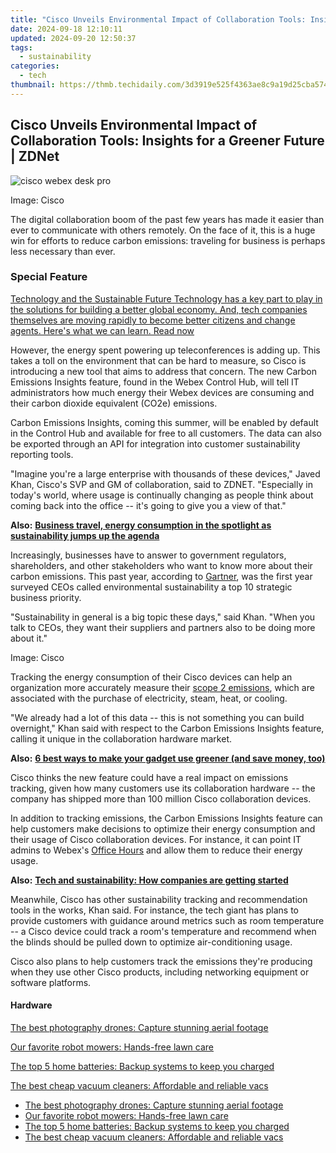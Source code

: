 ```yaml
---
title: "Cisco Unveils Environmental Impact of Collaboration Tools: Insights for a Greener Future | ZDNet"
date: 2024-09-18 12:10:11
updated: 2024-09-20 12:50:37
tags:
  - sustainability
categories:
  - tech
thumbnail: https://thmb.techidaily.com/3d3919e525f4363ae8c9a19d25cba574e77e7ac0583b121f4d771b95a21f909e.jpg
---
```


## Cisco Unveils Environmental Impact of Collaboration Tools: Insights for a Greener Future | ZDNet

![cisco webex desk pro](https://www.zdnet.com/a/img/resize/405c8f405a52c08f705802f0e57710e15c975f77/2023/02/06/30f28cc6-03d6-45d6-b1a1-3c23f2a4922b/cisco-webex-desk-pro-carousel-5.jpg?auto=webp&width=1280)

Image: Cisco

The digital collaboration boom of the past few years has made it easier than ever to communicate with others remotely. On the face of it, this is a huge win for efforts to reduce carbon emissions: traveling for business is perhaps less necessary than ever. 

### Special Feature

[Technology and the Sustainable Future Technology has a key part to play in the solutions for building a better global economy. And, tech companies themselves are moving rapidly to become better citizens and change agents. Here's what we can learn.  Read now](https://www.zdnet.com/topic/technology-and-the-sustainable-future/)

However, the energy spent powering up teleconferences is adding up. This takes a toll on the environment that can be hard to measure, so Cisco is introducing a new tool that aims to address that concern. The new Carbon Emissions Insights feature, found in the Webex Control Hub, will tell IT administrators how much energy their Webex devices are consuming and their carbon dioxide equivalent (CO2e) emissions. 

Carbon Emissions Insights, coming this summer, will be enabled by default in the Control Hub and available for free to all customers. The data can also be exported through an API for integration into customer sustainability reporting tools. 

"Imagine you're a large enterprise with thousands of these devices," Javed Khan, Cisco's SVP and GM of collaboration, said to ZDNET. "Especially in today's world, where usage is continually changing as people think about coming back into the office -- it's going to give you a view of that."

**Also:** [**Business travel, energy consumption in the spotlight as sustainability jumps up the agenda**](https://www.zdnet.com/article/sustainability-initiatives-wont-just-save-the-planet-theyll-save-your-company-too/)

Increasingly, businesses have to answer to government regulators, shareholders, and other stakeholders who want to know more about their carbon emissions. This past year, according to [Gartner](https://www.gartner.com/en/newsroom/press-releases/2022-05-18-gartner-survey-reveals-significant-shifts-in-ceo-thinking-on-sustainability-workforce-issues-and-inflation-in-2022), was the first year surveyed CEOs called environmental sustainability a top 10 strategic business priority.

"Sustainability in general is a big topic these days," said Khan. "When you talk to CEOs, they want their suppliers and partners also to be doing more about it." 

Image: Cisco

Tracking the energy consumption of their Cisco devices can help an organization more accurately measure their [scope 2 emissions](https://www.epa.gov/climateleadership/scope-3-inventory-guidance), which are associated with the purchase of electricity, steam, heat, or cooling. 

"We already had a lot of this data -- this is not something you can build overnight," Khan said with respect to the Carbon Emissions Insights feature, calling it unique in the collaboration hardware market. 

**Also:** [**6 best ways to make your gadget use greener (and save money, too)**](https://www.zdnet.com/home-and-office/sustainability/6-best-ways-to-make-your-gadget-use-greener-and-save-money-too/)

Cisco thinks the new feature could have a real impact on emissions tracking, given how many customers use its collaboration hardware -- the company has shipped more than 100 million Cisco collaboration devices. 

In addition to tracking emissions, the Carbon Emissions Insights feature can help customers make decisions to optimize their energy consumption and their usage of Cisco collaboration devices. For instance, it can point IT admins to Webex's [Office Hours](https://help.webex.com/en-us/article/nge8zpq/Set-office-hours-on-a-device) and allow them to reduce their energy usage. 

**Also:** [**Tech and sustainability: How companies are getting started**](https://www.zdnet.com/home-and-office/sustainability/tech-and-sustainability-how-companies-are-getting-started/)

Meanwhile, Cisco has other sustainability tracking and recommendation tools in the works, Khan said. For instance, the tech giant has plans to provide customers with guidance around metrics such as room temperature -- a Cisco device could track a room's temperature and recommend when the blinds should be pulled down to optimize air-conditioning usage. 

Cisco also plans to help customers track the emissions they're producing when they use other Cisco products, including networking equipment or software platforms. 

#### Hardware

[The best photography drones: Capture stunning aerial footage](https://www.zdnet.com/article/best-photography-drone/ "The best photography drones: Capture stunning aerial footage")

[Our favorite robot mowers: Hands-free lawn care](https://www.zdnet.com/article/best-robot-mower/ "Our favorite robot mowers: Hands-free lawn care")

[The top 5 home batteries: Backup systems to keep you charged](https://www.zdnet.com/article/best-home-battery/ "The top 5 home batteries: Backup systems to keep you charged")

[The best cheap vacuum cleaners: Affordable and reliable vacs](https://www.zdnet.com/article/best-cheap-vacuum/ "The best cheap vacuum cleaners: Affordable and reliable vacs")

* [The best photography drones: Capture stunning aerial footage](https://www.zdnet.com/article/best-photography-drone/ "The best photography drones: Capture stunning aerial footage")
* [Our favorite robot mowers: Hands-free lawn care](https://www.zdnet.com/article/best-robot-mower/ "Our favorite robot mowers: Hands-free lawn care")
* [The top 5 home batteries: Backup systems to keep you charged](https://www.zdnet.com/article/best-home-battery/ "The top 5 home batteries: Backup systems to keep you charged")
* [The best cheap vacuum cleaners: Affordable and reliable vacs](https://www.zdnet.com/article/best-cheap-vacuum/ "The best cheap vacuum cleaners: Affordable and reliable vacs")

<ins class="adsbygoogle"
     style="display:block"
     data-ad-format="autorelaxed"
     data-ad-client="ca-pub-7571918770474297"
     data-ad-slot="1223367746"></ins>



<ins class="adsbygoogle"
     style="display:block"
     data-ad-client="ca-pub-7571918770474297"
     data-ad-slot="8358498916"
     data-ad-format="auto"
     data-full-width-responsive="true"></ins>
